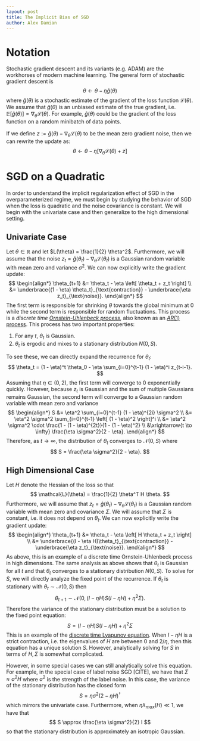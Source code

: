 ```yaml
---
layout: post
title: The Implicit Bias of SGD
author: Alex Damian
---
```

# Notation

Stochastic gradient descent and its variants (e.g. ADAM) are the workhorses of modern machine learning. The general form of stochastic gradient descent is
$$
\theta \leftarrow \theta - \eta \widehat g(\theta)
$$
where $\widehat g(\theta)$ is a stochastic estimate of the gradient of the loss function $\mathcal{L}(\theta)$. We assume that $\widehat g(\theta)$ is an unbiased estimate of the true gradient, i.e. $\mathbb E[\widehat g(\theta)] = \nabla_\theta \mathcal L(\theta)$. For example, $\widehat g(\theta)$ could be the gradient of the loss function on a random minibatch of data points.

If we define $z := \widehat g(\theta) - \nabla_\theta \mathcal L(\theta)$ to be the mean zero gradient noise, then we can rewrite the update as:
$$
\theta \leftarrow \theta - \eta \left[ \nabla_\theta \mathcal{L}(\theta) + z \right]
$$

# SGD on a Quadratic

In order to understand the implicit regularization effect of SGD in the overparameterized regime, we must begin by studying the behavior of SGD when the loss is quadratic and the noise covariance is constant. We will begin with the univariate case and then generalize to the high dimensional setting.

## Univariate Case

Let $\theta \in \mathbb{R}$ and let $L(\theta) = \frac{1}{2} \theta^2$. Furthermore, we will assume that the noise $z_t = \widehat{g}(\theta_t) - \nabla_\theta \mathcal L(\theta_t)$ is a Gaussian random variable with mean zero and variance $\sigma^2$. We can now explicitly write the gradient update:
$$
\begin{align*}
    \theta_{t+1} &= \theta_t - \eta \left[ \theta_t + z_t \right] \\
    &= \underbrace{(1 - \eta) \theta_t}_{\text{contraction}} - \underbrace{\eta z_t}_{\text{noise}}.
\end{align*}
$$
The first term is responsible for shrinking $\theta$ towards the global minimum at $0$ while the second term is responsible for random fluctuations. This process is a *discrete time [Ornstein-Uhlenbeck process](https://en.wikipedia.org/wiki/Ornstein–Uhlenbeck_process)*, also known as an [$AR(1)$ process](https://en.wikipedia.org/wiki/Autoregressive_model). This process has two important properties:
1. For any $t$, $\theta_t$ is Gaussian.
2. $\theta_t$ is ergodic and mixes to a stationary distribution $N(0,S)$.

To see these, we can directly expand the recurrence for $\theta_t$:
$$
\theta_t = (1 - \eta)^t \theta_0 - \eta \sum_{i=0}^{t-1} (1 - \eta)^i z_{t-i-1}.
$$
Assuming that $\eta \in (0,2)$, the first term will converge to $0$ exponentially quickly. However, because $z_t$ is Gaussian and the sum of multiple Gaussians remains Gaussian, the second term will converge to a Gaussian random variable with mean zero and variance
$$
\begin{align*}
    S
    &= \eta^2 \sum_{i=0}^{t-1} (1 - \eta)^{2i} \sigma^2 \\
    &= \eta^2 \sigma^2 \sum_{i=0}^{t-1} \left[ (1 - \eta)^2 \right]^i \\
    &= \eta^2 \sigma^2 \cdot \frac{1 - (1 - \eta)^{2t}}{1 - (1 - \eta)^2} \\
    &\xrightarrow{t \to \infty} \frac{\eta \sigma^2}{2 - \eta}.
\end{align*}
$$
Therefore, as $t \to \infty$, the distribution of $\theta_t$ converges to $\mathcal{N}(0,S)$ where
$$
S = \frac{\eta \sigma^2}{2 - \eta}.
$$

## High Dimensional Case



 Let $H$ denote the Hessian of the loss so that
$$
\mathcal{L}(\theta) = \frac{1}{2} \theta^T H \theta.
$$
Furthermore, we will assume that $z_t = \widehat g(\theta_t) - \nabla_\theta \mathcal L(\theta_t)$ is a Gaussian random variable with mean zero and covariance $\Sigma$. We will assume that $\Sigma$ is constant, i.e. it does not depend on $\theta_t$.
We can now explicitly write the gradient update:
$$
\begin{align*}
    \theta_{t+1} &= \theta_t - \eta \left[ H \theta_t + z_t \right] \\
    &= \underbrace{(I - \eta H)\theta_t}_{\text{contraction}} - \underbrace{\eta z_t}_{\text{noise}}.
\end{align*}
$$
As above, this is an example of a discrete time Ornstein-Uhlenbeck process in high dimensions. The same analysis as above shows that $\theta_t$ is Gaussian for all $t$ and that $\theta_t$ converges to a stationary distribution $N(0,S)$. To solve for $S$, we will directly analyze the fixed point of the recurrence. If $\theta_t$ is stationary with $\theta_t \sim \mathcal{N}(0,S)$ then
$$
\theta_{t+1} \sim \mathcal{N}\left(0,(I - \eta H)S(I - \eta H) + \eta^2 \Sigma\right).
$$
Therefore the variance of the stationary distribution must be a solution to the fixed point equation:
$$
S = (I - \eta H) S (I - \eta H) + \eta^2 \Sigma
$$
This is an example of the [discrete time Lyapunov equation](https://en.wikipedia.org/wiki/Lyapunov_equation). When $I - \eta H$ is a strict contraction, i.e. the eigenvalues of $H$ are between $0$ and $2/\eta$, then this equation has a unique solution $S$. However, analytically solving for $S$ in terms of $H,\Sigma$ is somewhat complicated.

However, in some special cases we can still analytically solve this equation. For example, in the special case of label noise SGD [CITE], we have that $\Sigma \approx \sigma^2 H$ where $\sigma^2$ is the strength of the label noise. In this case, the variance of the stationary distribution has the closed form $$S = \eta \sigma^2 (2 - \eta H)^\dagger$$
which mirrors the univariate case. Furthermore, when $\eta \lambda_{max}(H) \ll 1$, we have that
$$
S \approx \frac{\eta \sigma^2}{2} I
$$
so that the stationary distribution is approximately an isotropic Gaussian.